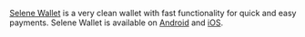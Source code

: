 [Selene Wallet](https://selene.cash/) is a very clean wallet with fast functionality for quick and easy payments. Selene Wallet is available on [Android](https://play.google.com/store/apps/details?id=cash.selene.app) and [iOS](https://apps.apple.com/app/selene-wallet-bitcoin-cash/id6449441422?platform=iphone).